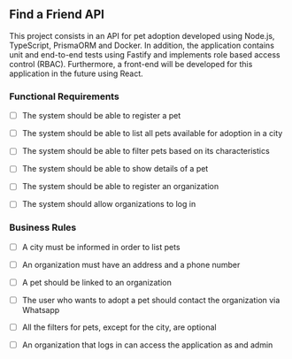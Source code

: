 ## Find a Friend API

This project consists in an API for pet adoption developed using Node.js, TypeScript, PrismaORM and Docker.
In addition, the application contains unit and end-to-end tests using Fastify and implements role based
access control (RBAC). Furthermore, a front-end will be developed for this application in the future using React.

### Functional Requirements

- [ ] The system should be able to register a pet

- [ ] The system should be able to list all pets available for adoption in a city

- [ ] The system should be able to filter pets based on its characteristics

- [ ] The system should be able to show details of a pet

- [ ] The system should be able to register an organization

- [ ] The system should allow organizations to log in

### Business Rules

- [ ] A city must be informed in order to list pets

- [ ] An organization must have an address and a phone number

- [ ] A pet should be linked to an organization

- [ ] The user who wants to adopt a pet should contact the organization via Whatsapp

- [ ] All the filters for pets, except for the city, are optional

- [ ] An organization that logs in can access the application as and admin
